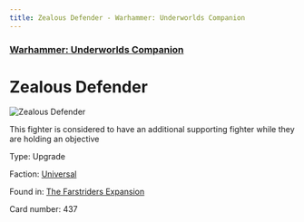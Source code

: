 ```yaml
---
title: Zealous Defender - Warhammer: Underworlds Companion
---
```


### [Warhammer: Underworlds Companion](https://guidokessels.github.io/wh-underworlds)

  

# Zealous Defender

![Zealous Defender](https://warhammerunderworlds.com/wp-content/uploads/sites/6/2018/03/437_ENG.png)

This fighter is considered to have an additional supporting fighter while they are holding an objective

Type: Upgrade

Faction: [Universal](https://guidokessels.github.io/wh-underworlds/factions/universal)

Found in: [The Farstriders Expansion](https://guidokessels.github.io/wh-underworlds/locations/the-farstriders-expansion)

Card number: 437
